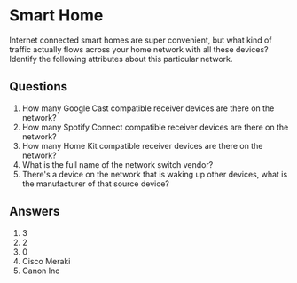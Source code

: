 # Smart Home
Internet connected smart homes are super convenient, but what kind of traffic actually flows across your home network with all these devices? Identify the following attributes about this particular network.


## Questions
1. How many Google Cast compatible receiver devices are there on the network?
2. How many Spotify Connect compatible receiver devices are there on the network?
3. How many Home Kit compatible receiver devices are there on the network?
4. What is the full name of the network switch vendor?
5. There's a device on the network that is waking up other devices, what is the manufacturer of that source device?

## Answers
1. 3
2. 2
3. 0
4. Cisco Meraki
5. Canon Inc
